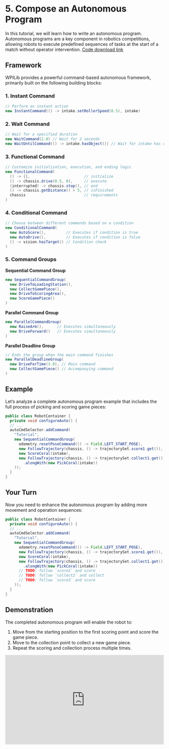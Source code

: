 # 5. Compose an Autonomous Program

In this tutorial, we will learn how to write an autonomous program. Autonomous programs are a key component in robotics competitions, allowing robots to execute predefined sequences of tasks at the start of a match without operator intervention. [Code download link](https://github.com/zzhangje/ddocc/archive/refs/heads/v0.5.zip)

## Framework

WPILib provides a powerful command-based autonomous framework, primarily built on the following building blocks:

### 1. Instant Command
```java
// Perform an instant action
new InstantCommand(() -> intake.setRollerSpeed(0.5), intake)
```

### 2. Wait Command
```java
// Wait for a specified duration
new WaitCommand(2.0) // Wait for 2 seconds
new WaitUntilCommand(() -> intake.hasObject()) // Wait for intake has object
```

### 3. Functional Command
```java
// Customize initialization, execution, and ending logic
new FunctionalCommand(
  () -> {},                        // initialize
  () -> chassis.drive(0.5, 0),     // execute
  (interrupted) -> chassis.stop(), // end
  () -> chassis.getDistance() > 5, // isFinished
  chassis                          // requirements
)
```

### 4. Conditional Command
```java
// Choose between different commands based on a condition
new ConditionalCommand(
  new AutoScore(),         // Executes if condition is true
  new AutoDrive(),         // Executes if condition is false
  () -> vision.hasTarget() // Condition check
)
```

### 5. Command Groups

**Sequential Command Group**
```java
new SequentialCommandGroup(
  new DriveToLoadingStation(),
  new CollectGamePiece(),
  new DriveToScoringArea(),
  new ScoreGamePiece()
)
```

**Parallel Command Group**
```java
new ParallelCommandGroup(
  new RaiseArm(),      // Executes simultaneously
  new DriveForward()   // Executes simultaneously
)
```

**Parallel Deadline Group**
```java
// Ends the group when the main command finishes
new ParallelDeadlineGroup(
  new DriveForTime(3.0), // Main command
  new CollectGamePiece() // Accompanying command
)
```

## Example

Let’s analyze a complete autonomous program example that includes the full process of picking and scoring game pieces:

```java
public class RobotContainer {
  private void configureAuto() {
  // ...
  autoCmdSelector.addCommand(
    "Tutorial",
    new SequentialCommandGroup(
      odometry.resetPoseCommand(() -> Field.LEFT_START_POSE),
      new FollowTrajectory(chassis, () -> trajectorySet.score1.get()),
      new ScoreCoral(intake),
      new FollowTrajectory(chassis, () -> trajectorySet.collect1.get())
        .alongWith(new PickCoral(intake))
    ));
  }
}
```

## Your Turn

Now you need to enhance the autonomous program by adding more movement and operation sequences:

```java
public class RobotContainer {
  private void configureAuto() {
  // ...
  autoCmdSelector.addCommand(
    "Tutorial",
    new SequentialCommandGroup(
      odometry.resetPoseCommand(() -> Field.LEFT_START_POSE),
      new FollowTrajectory(chassis, () -> trajectorySet.score1.get()),
      new ScoreCoral(intake),
      new FollowTrajectory(chassis, () -> trajectorySet.collect1.get())
        .alongWith(new PickCoral(intake))
      // TODO: follow `score2` and score
      // TODO: follow `collect2` and collect
      // TODO: follow `score3` and score
    ));
  }
}
```

## Demonstration

The completed autonomous program will enable the robot to:

1. Move from the starting position to the first scoring point and score the game piece.
1. Move to the collection point to collect a new game piece.
1. Repeat the scoring and collection process multiple times.

<div style="position: relative; width: 100%; height: 0; padding-bottom: 56.25%;">
  <iframe src="https://player.bilibili.com/player.html?bvid=BV1BQHszgEPs&page=1&high_quality=1&danmaku=0" scrolling="no" border="0" frameborder="no" framespacing="0" allowfullscreen="true" style="position: absolute; top: 0; left: 0; width: 100%; height: 100%;"></iframe>
</div>
